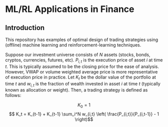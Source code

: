 # ML/RL Applications in Finance

## Introduction
This repository has examples of optimal design of trading strategies using (offline) machine learning and reinforcement-learning techniques.

Suppose our investment universe consists of $N$ assets (stocks, bonds, cryptos, currencies, futures, etc). $P_{i,t}$ is the execution price of asset $i$ at time $t$. This is typically assumed to be the closing price for the ease of analysis. However, VWAP or volume weighted average price is more representative of execution price in practice. Let $K_t$ be the dollar value of the portfolio at time $t$ and $w_{i,t}$ is the fraction of wealth invested in asset $i$ at time $t$ (typically known as allocation or weight). Then, a trading strategy is defined as follows:

$$ K_0 = 1$$
$$ K_t = K_{t-1} + K_{t-1} \sum_i^N w_{i,t} \left( \frac{P_{i,t}}{P_{i,t-1}} - 1 \right)$$
